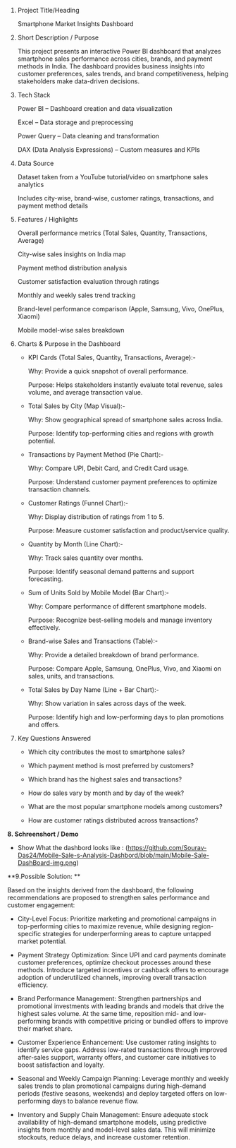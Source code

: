 1. Project Title/Heading
   
   Smartphone Market Insights Dashboard

2. Short Description / Purpose
   
   This project presents an interactive Power BI dashboard that analyzes smartphone sales performance across cities, brands, and payment methods in India. The dashboard provides business insights into customer       preferences, sales trends, and brand competitiveness, helping stakeholders make data-driven decisions.

3. Tech Stack
   
   Power BI – Dashboard creation and data visualization
   
   Excel – Data storage and preprocessing
   
   Power Query – Data cleaning and transformation
   
   DAX (Data Analysis Expressions) – Custom measures and KPIs

4. Data Source
   
     Dataset taken from a YouTube tutorial/video on smartphone sales analytics

     Includes city-wise, brand-wise, customer ratings, transactions, and payment method details
  
5. Features / Highlights
    
    Overall performance metrics (Total Sales, Quantity, Transactions, Average)
   
    City-wise sales insights on India map
   
    Payment method distribution analysis
   
    Customer satisfaction evaluation through ratings
   
    Monthly and weekly sales trend tracking
   
    Brand-level performance comparison (Apple, Samsung, Vivo, OnePlus, Xiaomi)
   
    Mobile model-wise sales breakdown

6. Charts & Purpose in the Dashboard
   
    - KPI Cards (Total Sales, Quantity, Transactions, Average):-
    
      Why: Provide a quick snapshot of overall performance.
    
      Purpose: Helps stakeholders instantly evaluate total revenue, sales volume, and average transaction value.

    - Total Sales by City (Map Visual):-
    
      Why: Show geographical spread of smartphone sales across India.
    
      Purpose: Identify top-performing cities and regions with growth potential.

    - Transactions by Payment Method (Pie Chart):-
    
      Why: Compare UPI, Debit Card, and Credit Card usage.
    
      Purpose: Understand customer payment preferences to optimize transaction channels.

    - Customer Ratings (Funnel Chart):-
    
      Why: Display distribution of ratings from 1 to 5.
    
      Purpose: Measure customer satisfaction and product/service quality.

    - Quantity by Month (Line Chart):-
    
      Why: Track sales quantity over months.
    
      Purpose: Identify seasonal demand patterns and support forecasting.

    - Sum of Units Sold by Mobile Model (Bar Chart):-
    
      Why: Compare performance of different smartphone models.
    
      Purpose: Recognize best-selling models and manage inventory effectively.

    - Brand-wise Sales and Transactions (Table):-
    
      Why: Provide a detailed breakdown of brand performance.
    
      Purpose: Compare Apple, Samsung, OnePlus, Vivo, and Xiaomi on sales, units, and transactions.

    - Total Sales by Day Name (Line + Bar Chart):-
    
      Why: Show variation in sales across days of the week.
    
      Purpose: Identify high and low-performing days to plan promotions and offers.

7. Key Questions Answered
   
   - Which city contributes the most to smartphone sales?
   
   - Which payment method is most preferred by customers?
   
   - Which brand has the highest sales and transactions?
   
   - How do sales vary by month and by day of the week?
   
   - What are the most popular smartphone models among customers?
   
   - How are customer ratings distributed across transactions?

**8. Schreenshort / Demo**
    
   - Show What the dashbord looks like : (https://github.com/Sourav-Das24/Mobile-Sale-s-Analysis-Dashbord/blob/main/Mobile-Sale-DashBoard-img.png)
   
**9.Possible Solution: **

   Based on the insights derived from the dashboard, the following recommendations are proposed to strengthen sales performance and customer engagement:

  - City-Level Focus:
    Prioritize marketing and promotional campaigns in top-performing cities to maximize revenue, while designing region-specific strategies for underperforming areas to capture untapped market potential.

  - Payment Strategy Optimization:
    Since UPI and card payments dominate customer preferences, optimize checkout processes around these methods. Introduce targeted incentives or cashback offers to encourage adoption of underutilized channels,      improving overall transaction efficiency.

  - Brand Performance Management:
    Strengthen partnerships and promotional investments with leading brands and models that drive the highest sales volume. At the same time, reposition mid- and low-performing brands with competitive pricing or     bundled offers to improve their market share.

  - Customer Experience Enhancement:
    Use customer rating insights to identify service gaps. Address low-rated transactions through improved after-sales support, warranty offers, and customer care initiatives to boost satisfaction and loyalty.

  - Seasonal and Weekly Campaign Planning:
    Leverage monthly and weekly sales trends to plan promotional campaigns during high-demand periods (festive seasons, weekends) and deploy targeted offers on low-performing days to balance revenue flow.

  - Inventory and Supply Chain Management:
    Ensure adequate stock availability of high-demand smartphone models, using predictive insights from monthly and model-level sales data. This will minimize stockouts, reduce delays, and increase customer          retention.
